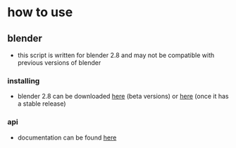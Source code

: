 # how to use
## blender
- this script is written for blender 2.8 and may not be compatible with previous versions of blender
### installing
- blender 2.8 can be downloaded [here](https://builder.blender.org/download/) (beta versions) or [here](https://www.blender.org/download/) (once it has a stable release)
### api
- documentation can be found [here](https://docs.blender.org/api/current/)
